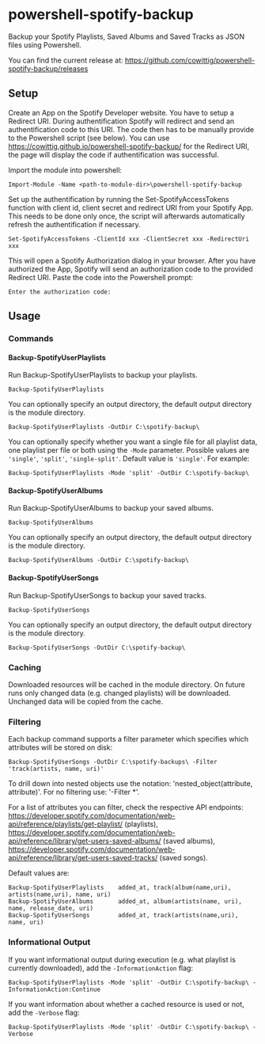 # powershell-spotify-backup

Backup your Spotify Playlists, Saved Albums and Saved Tracks as JSON files using Powershell.

You can find the current release at: https://github.com/cowittig/powershell-spotify-backup/releases

## Setup
Create an App on the Spotify Developer website. You have to setup a Redirect URI. During authentification Spotify will redirect and send an authentification code to this URI. The code then has to be manually provide to the Powershell script (see below). You can use  https://cowittig.github.io/powershell-spotify-backup/ for the Redirect URI, the page will display the code if authentification was successful.

Import the module into powershell:
```
Import-Module -Name <path-to-module-dir>\powershell-spotify-backup
```

Set up the authentification by running the Set-SpotifyAccessTokens function with client id, client secret and redirect URI from your Spotify App. This needs to be done only once, the script will afterwards automatically refresh the authentification if necessary.
```
Set-SpotifyAccessTokens -ClientId xxx -ClientSecret xxx -RedirectUri xxx
```

This will open a Spotify Authorization dialog in your browser. After you have authorized the App, Spotify will send an authorization code to the provided Redirect URI. Paste the code into the Powershell prompt:
```
Enter the authorization code:
```

## Usage
### Commands
#### Backup-SpotifyUserPlaylists
Run Backup-SpotifyUserPlaylists to backup your playlists. 
```
Backup-SpotifyUserPlaylists
```

You can optionally specify an output directory, the default output directory is the module directory.
```
Backup-SpotifyUserPlaylists -OutDir C:\spotify-backup\
```

You can optionally specify whether you want a single file for all playlist data, one playlist per file or both using the `-Mode` parameter. Possible values are `'single'`, `'split'`, `'single-split'`. Default value is `'single'`. For example: 
```
Backup-SpotifyUserPlaylists -Mode 'split' -OutDir C:\spotify-backup\
```

#### Backup-SpotifyUserAlbums
Run Backup-SpotifyUserAlbums to backup your saved albums.
```
Backup-SpotifyUserAlbums
```

You can optionally specify an output directory, the default output directory is the module directory.
```
Backup-SpotifyUserAlbums -OutDir C:\spotify-backup\
```

#### Backup-SpotifyUserSongs
Run Backup-SpotifyUserSongs to backup your saved tracks.
```
Backup-SpotifyUserSongs
```

You can optionally specify an output directory, the default output directory is the module directory.
```
Backup-SpotifyUserSongs -OutDir C:\spotify-backup\
```

### Caching
Downloaded resources will be cached in the module directory. On future runs only changed data (e.g. changed playlists) will be downloaded. Unchanged data will be copied from the cache.

### Filtering
Each backup command supports a filter parameter which specifies which attributes will be stored on disk: 
```
Backup-SpotifyUserSongs -OutDir C:\spotify-backups\ -Filter 'track(artists, name, uri)'
```
To drill down into nested objects use the notation: 'nested_object(attribute, attribute)'. For no filtering use: '-Filter \*'.

For a list of attributes you can filter, check the respective API endpoints: https://developer.spotify.com/documentation/web-api/reference/playlists/get-playlist/ (playlists), https://developer.spotify.com/documentation/web-api/reference/library/get-users-saved-albums/ (saved albums), https://developer.spotify.com/documentation/web-api/reference/library/get-users-saved-tracks/ (saved songs).

Default values are:
```
Backup-SpotifyUserPlaylists    added_at, track(album(name,uri), artists(name,uri), name, uri)
Backup-SpotifyUserAlbums       added_at, album(artists(name, uri), name, release_date, uri)
Backup-SpotifyUserSongs        added_at, track(artists(name,uri), name, uri)
```

### Informational Output

If you want informational output during execution (e.g. what playlist is currently downloaded), add the `-InformationAction` flag:
```
Backup-SpotifyUserPlaylists -Mode 'split' -OutDir C:\spotify-backup\ -InformationAction:Continue
```

If you want information about whether a cached resource is used or not, add the `-Verbose` flag:
```
Backup-SpotifyUserPlaylists -Mode 'split' -OutDir C:\spotify-backup\ -Verbose
```
